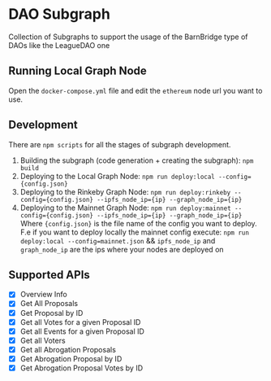 # DAO Subgraph

Collection of Subgraphs to support the usage of the BarnBridge type of DAOs like the LeagueDAO one

## Running Local Graph Node

Open the `docker-compose.yml` file and edit the `ethereum` node url you want to use. 

## Development

There are `npm scripts` for all the stages of subgraph development.

1. Building the subgraph (code generation + creating the subgraph): `npm build`
2. Deploying to the Local Graph Node: `npm run deploy:local --config={config.json}`
3. Deploying to the Rinkeby Graph Node: `npm run deploy:rinkeby --config={config.json} --ipfs_node_ip={ip} --graph_node_ip={ip}`
4. Deploying to the Mainnet Graph Node: `npm run deploy:mainnet --config={config.json} --ipfs_node_ip={ip} --graph_node_ip={ip}`
Where `{config.json}` is the file name of the config you want to deploy. F.e if you want to deploy locally the mainnet config execute: `npm run deploy:local --config=mainnet.json`
&& `ipfs_node_ip` and `graph_node_ip` are the ips where your nodes are deployed on
## Supported APIs

- [X] Overview Info
- [X] Get All Proposals
- [X] Get Proposal by ID
- [X] Get all Votes for a given Proposal ID
- [X] Get all Events for a given Proposal ID
- [X] Get all Voters
- [X] Get all Abrogation Proposals
- [X] Get Abrogation Proposal by ID
- [X] Get Abrogation Proposal Votes by ID
